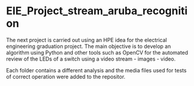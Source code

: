 # EIE_Project_stream_aruba_recognition

The next project is carried out using an HPE idea for the electrical engineering graduation project.
The main objective is to develop an algorithm using Python and other tools such as OpenCV for the automated
review of the LEDs of a switch using a video stream - images - video.

Each folder contains a different analysis and the media files used for tests of correct operation were added to the repositor.
